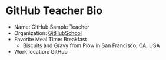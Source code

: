 # GitHub Teacher Bio
- Name: GitHub Sample Teacher
- Organization: [GitHubSchool](https://github.com/githubschool)
- Favorite Meal Time: Breakfast
  - Biscuits and Gravy from Plow in San Francisco, CA, USA
- Work location: GitHub
